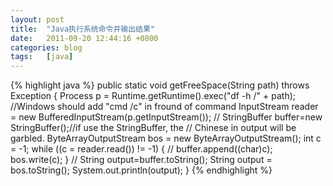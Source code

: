 ```yaml
---
layout: post
title:  "Java执行系统命令并输出结果"
date:   2011-09-20 12:44:16 +0800
categories: blog
tags:   [java]
---
```

{% highlight java %}
    public static void getFreeSpace(String path) throws Exception {
        Process p = Runtime.getRuntime().exec("df -h /" + path);
        //Windows should add "cmd /c" in fround of command
        InputStream reader = new BufferedInputStream(p.getInputStream());
        // StringBuffer buffer=new StringBuffer();//if use the StringBuffer, the
        // Chinese in output will be garbled.
        ByteArrayOutputStream bos = new ByteArrayOutputStream();
        int c = -1;
        while ((c = reader.read()) != -1) {
            // buffer.append((char)c);
            bos.write(c);
        }
        // String output=buffer.toString();
        String output = bos.toString();
        System.out.println(output);
    }
{% endhighlight %}
